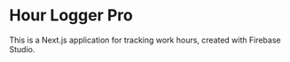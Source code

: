 # Hour Logger Pro

This is a Next.js application for tracking work hours, created with Firebase Studio.
